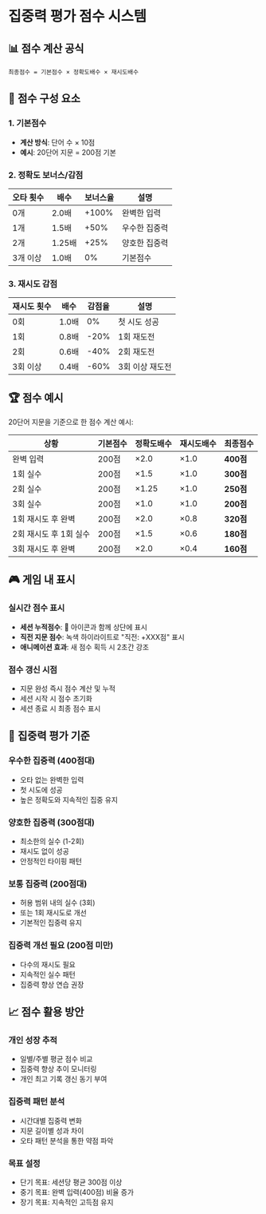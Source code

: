 # 집중력 평가 점수 시스템

## 📊 점수 계산 공식

```
최종점수 = 기본점수 × 정확도배수 × 재시도배수
```

## 🎯 점수 구성 요소

### 1. 기본점수
- **계산 방식**: 단어 수 × 10점
- **예시**: 20단어 지문 = 200점 기본

### 2. 정확도 보너스/감점
| 오타 횟수 | 배수 | 보너스율 | 설명 |
|----------|------|----------|------|
| 0개 | 2.0배 | +100% | 완벽한 입력 |
| 1개 | 1.5배 | +50% | 우수한 집중력 |
| 2개 | 1.25배 | +25% | 양호한 집중력 |
| 3개 이상 | 1.0배 | 0% | 기본점수 |

### 3. 재시도 감점
| 재시도 횟수 | 배수 | 감점율 | 설명 |
|------------|------|--------|------|
| 0회 | 1.0배 | 0% | 첫 시도 성공 |
| 1회 | 0.8배 | -20% | 1회 재도전 |
| 2회 | 0.6배 | -40% | 2회 재도전 |
| 3회 이상 | 0.4배 | -60% | 3회 이상 재도전 |

## 🏆 점수 예시

20단어 지문을 기준으로 한 점수 계산 예시:

| 상황 | 기본점수 | 정확도배수 | 재시도배수 | 최종점수 |
|------|----------|------------|------------|----------|
| 완벽 입력 | 200점 | ×2.0 | ×1.0 | **400점** |
| 1회 실수 | 200점 | ×1.5 | ×1.0 | **300점** |
| 2회 실수 | 200점 | ×1.25 | ×1.0 | **250점** |
| 3회 실수 | 200점 | ×1.0 | ×1.0 | **200점** |
| 1회 재시도 후 완벽 | 200점 | ×2.0 | ×0.8 | **320점** |
| 2회 재시도 후 1회 실수 | 200점 | ×1.5 | ×0.6 | **180점** |
| 3회 재시도 후 완벽 | 200점 | ×2.0 | ×0.4 | **160점** |

## 🎮 게임 내 표시

### 실시간 점수 표시
- **세션 누적점수**: 🎯 아이콘과 함께 상단에 표시
- **직전 지문 점수**: 녹색 하이라이트로 "직전: +XXX점" 표시
- **애니메이션 효과**: 새 점수 획득 시 2초간 강조

### 점수 갱신 시점
- 지문 완성 즉시 점수 계산 및 누적
- 세션 시작 시 점수 초기화
- 세션 종료 시 최종 점수 표시

## 🧠 집중력 평가 기준

### 우수한 집중력 (400점대)
- 오타 없는 완벽한 입력
- 첫 시도에 성공
- 높은 정확도와 지속적인 집중 유지

### 양호한 집중력 (300점대)
- 최소한의 실수 (1-2회)
- 재시도 없이 성공
- 안정적인 타이핑 패턴

### 보통 집중력 (200점대)
- 허용 범위 내의 실수 (3회)
- 또는 1회 재시도로 개선
- 기본적인 집중력 유지

### 집중력 개선 필요 (200점 미만)
- 다수의 재시도 필요
- 지속적인 실수 패턴
- 집중력 향상 연습 권장

## 📈 점수 활용 방안

### 개인 성장 추적
- 일별/주별 평균 점수 비교
- 집중력 향상 추이 모니터링
- 개인 최고 기록 갱신 동기 부여

### 집중력 패턴 분석
- 시간대별 집중력 변화
- 지문 길이별 성과 차이
- 오타 패턴 분석을 통한 약점 파악

### 목표 설정
- 단기 목표: 세션당 평균 300점 이상
- 중기 목표: 완벽 입력(400점) 비율 증가  
- 장기 목표: 지속적인 고득점 유지